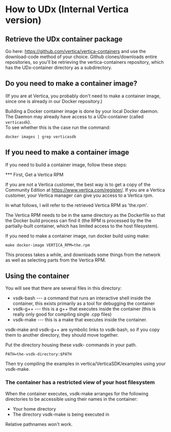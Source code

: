 # How to UDx (Internal Vertica version)
 
## Retrieve the UDx container package 

Go here: https://github.com/vertica/vertica-containers and use the
download-code method of your choice.  Github clones/downloads entire
repositories, so you'll be retrieving the vertica-containers
repository, which has the UDx-container directory as a subdirectory.  

## Do you need to make a container image?

(If you are at Vertica, you probably don't need to make a container
image, since one is already in our Docker repository.)  

Building a Docker container image is done by your local Docker
daemon.  The Daemon may already have access to a UDx-container (called `verticasdk`).  
To see whether this is the case run the command:

```shell
docker images | grep verticasdk
```


## If you need to make a container image

If you need to build a container image, follow these steps:

*** First, Get a Vertica RPM 


If you are not a Vertica customer, the best way is to get a copy of the Community Edition at https://www.vertica.com/register/.
If you are a Vertica customer, your Vertica manager can give you access to a Vertica rpm.

In what follows, I will refer to the retrieved Vertica RPM as 'the.rpm'.

The Vertica RPM needs to be in the same directory as the Dockerfile so
that the Docker build process can find it (the RPM is processed by the
the partially-built container, which has limited access to the host
filesystem).

If you need to make a container image, run docker build using make: 

```shell
make docker-image VERTICA_RPM=the.rpm
```
This process takes a while, and downloads some things from the network as well as selecting 
parts from the Vertica RPM.

## Using the container

You will see that there are several files in this directory:
 * vsdk-bash --- a command that runs an interactive shell inside the
 container, this exists primarily as a tool for debugging the container
 * vsdk-g++ --- this is a g++ that executes inside the container (this
 is really only good for compiling single .cpp files)
 * vsdk-make --- this is a make that executes inside the container.

vsdk-make and vsdk-g++ are symbolic links to vsdk-bash, so if you copy
them to another directory, they should move together.

Put the directory housing these vsdk- commands in your path.

```shell
PATH=the-vsdk-directory:$PATH
```

Then try compiling the examples in vertica/VerticaSDK/examples using
your vsdk-make.

### The container has a restricted view of your host filesystem

When the container executes, vsdk-make arranges for the following
directories to be accessible using their names in the container:

* Your home directory
* The directory vsdk-make is being executed in

Relative pathnames won't work.


 
